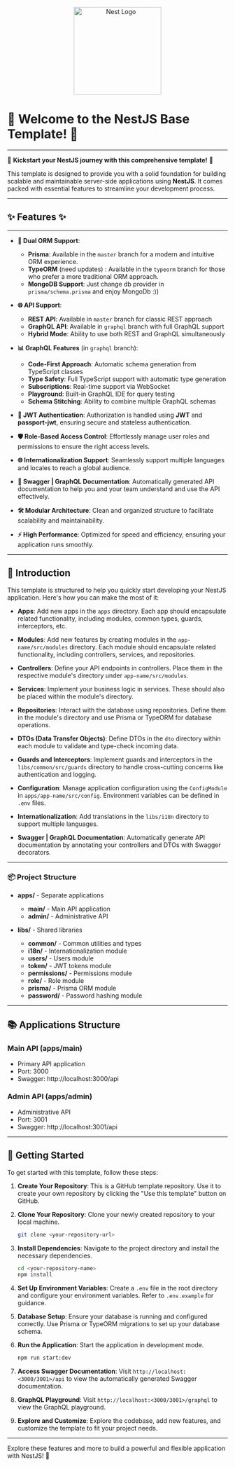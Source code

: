 <p align="center">
  <a href="http://nestjs.com/" target="blank"><img src="https://nestjs.com/img/logo-small.svg" width="200" alt="Nest Logo" /></a>
</p>

# 🎉 Welcome to the NestJS Base Template! 🎉

---

🚀 **Kickstart your NestJS journey with this comprehensive template!** 🚀

This template is designed to provide you with a solid foundation for building scalable and maintainable server-side applications using **NestJS**. It comes packed with essential features to streamline your development process.

---

## ✨ Features ✨

---

- **🔀 Dual ORM Support**:

  - **Prisma**: Available in the `master` branch for a modern and intuitive ORM experience.
  - **TypeORM** (need updates) : Available in the `typeorm` branch for those who prefer a more traditional ORM approach.
  - **MongoDB Support**: Just change db provider in `prisma/schema.prisma` and enjoy MongoDb :))


- **🌐 API Support**:
  - **REST API**: Available in `master` branch for classic REST approach
  - **GraphQL API**: Available in `graphql` branch with full GraphQL support
  - **Hybrid Mode**: Ability to use both REST and GraphQL simultaneously

- **📊 GraphQL Features** (in `graphql` branch):
  - **Code-First Approach**: Automatic schema generation from TypeScript classes
  - **Type Safety**: Full TypeScript support with automatic type generation
  - **Subscriptions**: Real-time support via WebSocket
  - **Playground**: Built-in GraphQL IDE for query testing
  - **Schema Stitching**: Ability to combine multiple GraphQL schemas

- **🔑 JWT Authentication**: Authorization is handled using **JWT** and **passport-jwt**, ensuring secure and stateless authentication.

- **🛡️ Role-Based Access Control**: Effortlessly manage user roles and permissions to ensure the right access levels.

- **🌐 Internationalization Support**: Seamlessly support multiple languages and locales to reach a global audience.

- **📜 Swagger | GraphQL Documentation**: Automatically generated API documentation to help you and your team understand and use the API effectively.

- **🛠️ Modular Architecture**: Clean and organized structure to facilitate scalability and maintainability.

- **⚡ High Performance**: Optimized for speed and efficiency, ensuring your application runs smoothly.

---

## 📘 Introduction

This template is structured to help you quickly start developing your NestJS application. Here's how you can make the most of it:

- **Apps**: Add new apps in the `apps` directory. Each app should encapsulate related functionality, including modules, common types, guards, interceptors, etc.

- **Modules**: Add new features by creating modules in the `app-name/src/modules` directory. Each module should encapsulate related functionality, including controllers, services, and repositories.

- **Controllers**: Define your API endpoints in controllers. Place them in the respective module's directory under `app-name/src/modules`.

- **Services**: Implement your business logic in services. These should also be placed within the module's directory.

- **Repositories**: Interact with the database using repositories. Define them in the module's directory and use Prisma or TypeORM for database operations.

- **DTOs (Data Transfer Objects)**: Define DTOs in the `dto` directory within each module to validate and type-check incoming data.

- **Guards and Interceptors**: Implement guards and interceptors in the `libs/common/src/guards` directory to handle cross-cutting concerns like authentication and logging.

- **Configuration**: Manage application configuration using the `ConfigModule` in `apps/app-name/src/config`. Environment variables can be defined in `.env` files.

- **Internationalization**: Add translations in the `libs/i18n` directory to support multiple languages.

- **Swagger | GraphQL Documentation**: Automatically generate API documentation by annotating your controllers and DTOs with Swagger decorators.

---

### 📦 Project Structure

- **apps/** - Separate applications

  - **main/** - Main API application
  - **admin/** - Administrative API

- **libs/** - Shared libraries
  - **common/** - Common utilities and types
  - **i18n/** - Internationalization module
  - **users/** - Users module
  - **token/** - JWT tokens module
  - **permissions/** - Permissions module
  - **role/** - Role module
  - **prisma/** - Prisma ORM module
  - **password/** - Password hashing module

---

## 📚 Applications Structure

### Main API (apps/main)

- Primary API application
- Port: 3000
- Swagger: http://localhost:3000/api

### Admin API (apps/admin)

- Administrative API
- Port: 3001
- Swagger: http://localhost:3001/api

---

## 🚀 Getting Started

To get started with this template, follow these steps:

1. **Create Your Repository**: This is a GitHub template repository. Use it to create your own repository by clicking the "Use this template" button on GitHub.

2. **Clone Your Repository**: Clone your newly created repository to your local machine.

   ```bash
   git clone <your-repository-url>
   ```

3. **Install Dependencies**: Navigate to the project directory and install the necessary dependencies.

   ```bash
   cd <your-repository-name>
   npm install
   ```

4. **Set Up Environment Variables**: Create a `.env` file in the root directory and configure your environment variables. Refer to `.env.example` for guidance.

5. **Database Setup**: Ensure your database is running and configured correctly. Use Prisma or TypeORM migrations to set up your database schema.

6. **Run the Application**: Start the application in development mode.

   ```bash
   npm run start:dev
   ```

7. **Access Swagger Documentation**: Visit `http://localhost:<3000/3001>/api` to view the automatically generated Swagger documentation.

8. **GraphQL Playground**: Visit `http://localhost:<3000/3001>/graphql` to view the GraphQL playground.

9. **Explore and Customize**: Explore the codebase, add new features, and customize the template to fit your project needs.

---

Explore these features and more to build a powerful and flexible application with NestJS! 🚀

